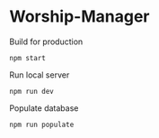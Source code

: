# Worship-Manager

Build for production
```
npm start
```

Run local server
```
npm run dev
```

Populate database
```
npm run populate
```